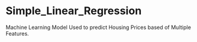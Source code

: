 # Simple_Linear_Regression
Machine Learning Model Used to predict Housing Prices based of Multiple Features. 
